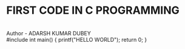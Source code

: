 # FIRST CODE IN C PROGRAMMING
<br>
Author - ADARSH KUMAR DUBEY<br>
#include<stdio.h>
int main()
{
  printf("HELLO WORLD");
return 0;
  }

